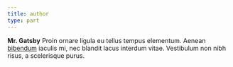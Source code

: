 ```yaml
---
title: author
type: part
---
```


**Mr. Gatsby** Proin ornare ligula eu tellus tempus elementum. Aenean [bibendum](/) iaculis mi, nec blandit lacus interdum vitae. Vestibulum non nibh risus, a scelerisque purus.
